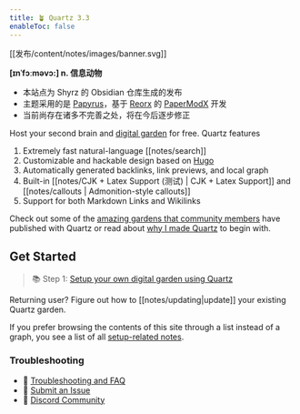 ```yaml
---
title: 🪴 Quartz 3.3
enableToc: false
---
```

[[发布/content/notes/images/banner.svg]]

**[ɪnˈfɔːməvɔ:] n. 信息动物**
- 本站点为 Shyrz 的 Obsidian 仓库生成的发布
- 主题采用的是 [Papyrus](https://github.com/shyrz/hugo-papyrus)，基于 [Reorx](https://reorx.com/) 的 [PaperModX](https://github.com/reorx/hugo-PaperModX) 开发
- 当前尚存在诸多不完善之处，将在今后逐步修正

Host your second brain and [digital garden](https://jzhao.xyz/posts/networked-thought) for free. Quartz features

1. Extremely fast natural-language [[notes/search]]
2. Customizable and hackable design based on [Hugo](https://gohugo.io/)
3. Automatically generated backlinks, link previews, and local graph
4. Built-in [[notes/CJK + Latex Support (测试) | CJK + Latex Support]] and [[notes/callouts | Admonition-style callouts]]
5. Support for both Markdown Links and Wikilinks

Check out some of the [amazing gardens that community members](notes/showcase.md) have published with Quartz or read about [why I made Quartz](notes/philosophy.md) to begin with.

## Get Started
> 📚 Step 1: [Setup your own digital garden using Quartz](notes/setup.md)

Returning user? Figure out how to [[notes/updating|update]] your existing Quartz garden.

If you prefer browsing the contents of this site through a list instead of a graph, you see a list of all [setup-related notes](/tags/setup).
### Troubleshooting
- 🚧 [Troubleshooting and FAQ](notes/troubleshooting.md)
- 🐛 [Submit an Issue](https://github.com/jackyzha0/quartz/issues)
- 👀 [Discord Community](https://discord.gg/cRFFHYye7t)

